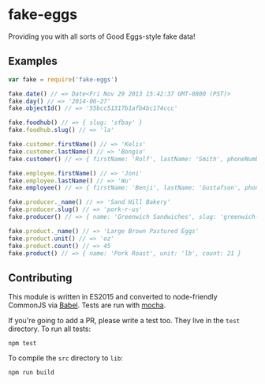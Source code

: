# fake-eggs
Providing you with all sorts of Good Eggs-style fake data!

## Examples

```javascript
var fake = require('fake-eggs')

fake.date() // => Date<Fri Nov 29 2013 15:42:37 GMT-0800 (PST)>
fake.day() // => '2014-06-27'
fake.objectId() // => '55bcc51317b1afb4bc174ccc'

fake.foodhub() // => { slug: 'sfbay' }
fake.foodhub.slug() // => 'la'

fake.customer.firstName() // => 'Kelis'
fake.customer.lastName() // => 'Bongio'
fake.customer() // => { firstName: 'Rolf', lastName: 'Smith', phoneNumber: '+15553120192', email: 'floodwaters@yahoo.com' }

fake.employee.firstName() // => 'Joni'
fake.employee.lastName() // => 'Wu'
fake.employee() // => { firstName: 'Benji', lastName: 'Gustafson', phoneNumber: '+15550392918', email: 'bengi.gustafson@goodeggs.com' }

fake.producer._name() // => 'Sand Hill Bakery'
fake.producer.slug() // => 'pork-r-us'
fake.producer() // => { name: 'Greenwich Sandwiches', slug: 'greenwich-sandwiches' }

fake.product._name() // => 'Large Brown Pastured Eggs'
fake.product.unit() // => 'oz'
fake.product.count() // => 45
fake.product() // => { name: 'Pork Roast', unit: 'lb', count: 21 }
```

## Contributing

This module is written in ES2015 and converted to node-friendly CommonJS via
[Babel](http://babeljs.io/). Tests are run with [mocha](https://mochajs.org).

If you're going to add a PR, please write a test too. They live in the `test`
directory. To run all tests:

```
npm test
```

To compile the `src` directory to `lib`:

```
npm run build
```
